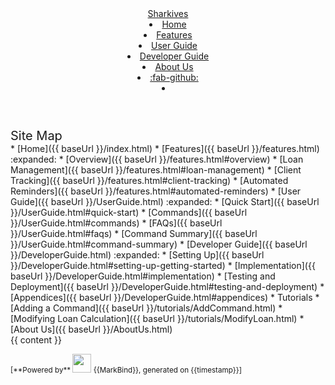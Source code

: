 <head-bottom>
  <link rel="stylesheet" href="{{baseUrl}}/stylesheets/main.css">
</head-bottom>

<header sticky>
  <navbar type="dark">
    <a slot="brand" href="{{baseUrl}}/index.html" title="Home" class="navbar-brand">Sharkives</a>
    <li><a href="{{baseUrl}}/index.html" class="nav-link">Home</a></li>
    <li><a href="{{baseUrl}}/features.html" class="nav-link">Features</a></li>
    <li><a href="{{baseUrl}}/UserGuide.html" class="nav-link">User Guide</a></li>
    <li><a href="{{baseUrl}}/DeveloperGuide.html" class="nav-link">Developer Guide</a></li>
    <li><a href="{{baseUrl}}/AboutUs.html" class="nav-link">About Us</a></li>
    <li><a href="https://github.com/AY2425S2-CS2103T-T14-2/tp" target="_blank" class="nav-link"><md>:fab-github:</md></a>
    </li>
    <li slot="right">
      <form class="navbar-form">
        <searchbar :data="searchData" placeholder="Search" :on-hit="searchCallback" menu-align-right></searchbar>
      </form>
    </li>
  </navbar>
</header>

<div id="flex-body">
  <nav id="site-nav">
    <div class="site-nav-top">
      <div class="fw-bold mb-2" style="font-size: 1.25rem;">Site Map</div>
    </div>
    <div class="nav-component slim-scroll">
      <site-nav>
* [Home]({{ baseUrl }}/index.html)
* [Features]({{ baseUrl }}/features.html) :expanded:
  * [Overview]({{ baseUrl }}/features.html#overview)
  * [Loan Management]({{ baseUrl }}/features.html#loan-management)
  * [Client Tracking]({{ baseUrl }}/features.html#client-tracking)
  * [Automated Reminders]({{ baseUrl }}/features.html#automated-reminders)
* [User Guide]({{ baseUrl }}/UserGuide.html) :expanded:
  * [Quick Start]({{ baseUrl }}/UserGuide.html#quick-start)
  * [Commands]({{ baseUrl }}/UserGuide.html#commands)
  * [FAQs]({{ baseUrl }}/UserGuide.html#faqs)
  * [Command Summary]({{ baseUrl }}/UserGuide.html#command-summary)
* [Developer Guide]({{ baseUrl }}/DeveloperGuide.html) :expanded:
  * [Setting Up]({{ baseUrl }}/DeveloperGuide.html#setting-up-getting-started)
  * [Implementation]({{ baseUrl }}/DeveloperGuide.html#implementation)
  * [Testing and Deployment]({{ baseUrl }}/DeveloperGuide.html#testing-and-deployment)
  * [Appendices]({{ baseUrl }}/DeveloperGuide.html#appendices)
* Tutorials
  * [Adding a Command]({{ baseUrl }}/tutorials/AddCommand.html)
  * [Modifying Loan Calculation]({{ baseUrl }}/tutorials/ModifyLoan.html)
* [About Us]({{ baseUrl }}/AboutUs.html)
      </site-nav>
    </div>
  </nav>

  <div id="content-wrapper">
    {{ content }}
  </div>

  <nav id="page-nav">
    <div class="nav-component slim-scroll">
      <page-nav />
    </div>
  </nav>

  <scroll-top-button></scroll-top-button>
</div>

<footer>
  <div class="text-center">
    <small>
      [<md>**Powered by**</md> <img src="https://markbind.org/favicon.ico" width="30"> {{MarkBind}}, generated on {{timestamp}}]
    </small>
  </div>
</footer>
